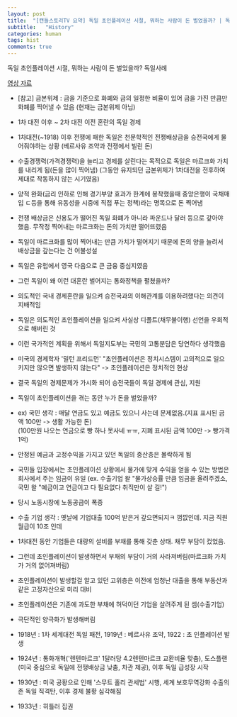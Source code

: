 ```yaml
---
layout: post
title:  "[캔들스토리TV 요약] 독일 초인플레이션 시절, 뭐하는 사람이 돈 벌었을까? | 독일사례"
subtitle:   "History"
categories: human
tags: hist
comments: true
---
```


독일 초인플레이션 시절, 뭐하는 사람이 돈 벌었을까? 독일사례  
  
[영상 자료](https://youtu.be/VTB4VtjPjrY)


- [참고] 금본위제 : 금을 기준으로 화폐와 금의 일정한 비율이 있어 금을 가진 만큼만 화폐를 찍어낼 수 있음 (현재는 금본위제 아님)
  
- 1차 대전 이후 ~ 2차 대전 이전 혼란의 독일 경제
  
- 1차대전(~1918) 이후 전쟁에 패한 독일은 천문학적인 전쟁배상금을 승전국에게 물어줘야하는 상황
(베르사유 조약과 전쟁에서 빌린 돈)
  
- 수출경쟁력(가격경쟁력)을 늘리고 경제를 살린다는 목적으로 독일은 마르크화 가치를 내리게 됨(돈을 많이 찍어냄)
(그동안 유지되던 금본위제가 1차대전을 전후하여 제대로 작동하지 않는 시기였음)
  
- 양적 완화(금리 인하로 인해 경기부양 효과가 한계에 봉착했을때 중앙은행이 국채매입 ㄷ등을 통해 유동성을 시중에 직접 푸는 정책)라는 명목으로 돈 찍어냄
  
- 전쟁 배상금은 신용도가 떨어진 독일 화폐가 아니라 파운드나 달러 등으로 갚아야 했음. 무작정 찍어내는 마르크화는 돈의 가치만 떨어뜨렸음
  
- 독일이 마르크화를 많이 찍어내는 만큼 가치가 떨어지기 때문에 돈의 양을 늘려서 배상금을 갚는다는 건 어불성설
  
- 독일은 유럽에서 영국 다음으로 큰 금융 중심지였음
  
- 그런 독일이 왜 이런 대혼란 벌어지는 통화정책을 펼쳤을까?
  
- 의도적인 국내 경제혼란을 일으켜 승전국과의 이해관계를 이용하려했다는 의견이 지배적임
  
- 독일은 의도적인 초인플레이션을 일으켜 사실상 디폴트(채무불이행) 선언을 우회적으로 해버린 것
  
- 이런 국가적인 계획을 위해서 독일지도부는 국민의 고통분담은 당연하다 생각했음 
  
- 미국의 경제학자 '밀턴 프리드먼' "초인플레이션은 정치시스템이 고의적으로 일으키지만 않으면 발생하지 않는다" -> 초인플레이션은 정치적인 현상
  
- 결국 독일의 경제문제가 가시화 되어 승전국들이 독일 경제에 관심, 지원
  
- 독일이 초인플레이션을 겪는 동안 누가 돈을 벌었을까?
  
- ex) 국민 생각 : 매달 연금도 있고 예금도 있으니 사는데 문제없음.(지표 표시된 금액 100만 -> 생활 가능한 돈)  
(100만원 나오는 연금으로 빵 하나 못사네 ㅠㅠ, 지폐 표시된 금액 100만 -> 빵가격 1억)
  
- 안정된 예금과 고정수익을 가지고 있던 독일의 중산층은 몰락하게 됨
  
- 국민들 입장에서는 초인플레이션 상황에서 물가에 맞게 수익을 얻을 수 있는 방법은 회사에서 주는 임금이 유일
(ex. 수출기업 왈 "물가상승률 만큼 임금을 올려주겠소, 국민 왈 "예금이고 연금이고 다 필요없다 취직만이 살 길!")
  
- 당시 노동시장에 노동공급이 폭증
  
- 수출 기업 생각 : 옛날에 기업대출 100억 받은거 갚으면되지ㅋ 껌깞인데. 지금 직원 월급이 10조 인데
  
- 1차대전 동안 기업들은 대량의 설비를 부채를 통해 갖춘 상태. 채무 부담이 컸었음.
  
- 그런데 초인플레이션이 발생하면서 부채의 부담이 거의 사라져버림(마르크화 가치가 거의 없어져버림)
  
- 초인플레이션이 발생할걸 알고 있던 고위층은 이전에 엄청난 대출을 통해 부동산과 같은 고정자산으로 미리 대비
  
- 초인플레이션은 기존에 과도한 부채에 허덕이던 기업을 살려주게 된 셈(수출기업)
  
- 극단적인 양극화가 발생해버림
  
- 1918년 : 1차 세계대전 독일 패전, 1919년 : 베르사유 조약, 1922 : 초 인플레이션 발생
  
- 1924년 : 통화개혁('렌텐마르크' 1달러당 4.2렌텐마르크 교환비율 맞춤), 도스플랜 (미국 중심으로 독일에 전쟁배상금 낮춤, 차관 제공), 이후 독일 급성장 시작
  
- 1930년 : 미국 공황으로 인해 '스무트 홀리 관세법' 시행, 세계 보호무역강화 수출의존 독일 직격탄, 이후 경제 불황 심각해짐
  
- 1933년 : 히틀러 집권
